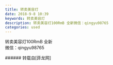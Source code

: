```yaml
---
title: 转卖美容灯
date: 2018-9-8 10:39
keywords: 转卖美容灯
description: 转卖美容灯100RmB 全新微信：qingyu98765
categories: used
---
```

<td class="t_f" id="postmessage_1761450">

转卖美容灯100RmB 全新<br/>
<img alt="" border="0" class="zoom" data-cf-modified-761fa8372b7dc8b8d43b334b-="" file="http://www.flw.ph/data/appbyme/upload/image/201809/08/aVbefhxEtspW.jpg" id="aimg_M848z" lazyloadthumb="1" onclick="" onmouseover="" src="http://www.flw.ph/data/appbyme/upload/image/201809/08/aVbefhxEtspW.jpg"/><br/>
微信：qingyu98765<br/>
</td>
###### 转载自[菲龙网]